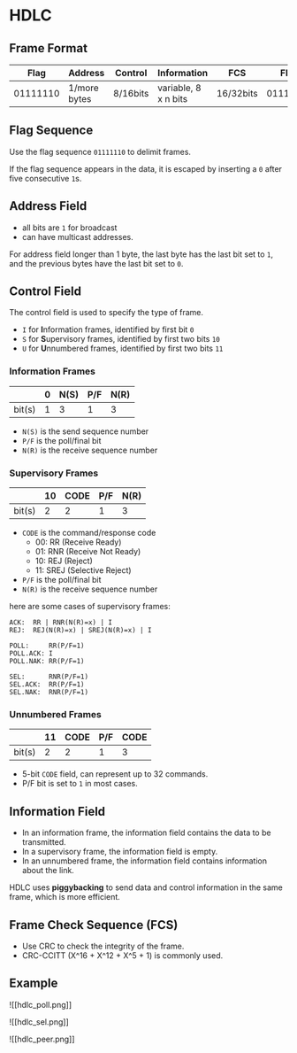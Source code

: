 # HDLC

## Frame Format

| Flag     | Address      | Control  | Information          | FCS       | Flag     |
| -------- | ------------ | -------- | -------------------- | --------- | -------- |
| 01111110 | 1/more bytes | 8/16bits | variable, 8 x n bits | 16/32bits | 01111110 |

## Flag Sequence

Use the flag sequence `01111110` to delimit frames.

If the flag sequence appears in the data, it is escaped by inserting a `0` after five consecutive `1`s.

## Address Field

- all bits are `1` for broadcast
- can have multicast addresses.

For address field longer than 1 byte, the last byte has the last bit set to `1`,
and the previous bytes have the last bit set to `0`.

## Control Field

The control field is used to specify the type of frame.

- `I` for **I**nformation frames, identified by first bit `0`
- `S` for **S**upervisory frames, identified by first two bits `10`
- `U` for **U**nnumbered frames, identified by first two bits `11`

### Information Frames

|        | 0   | N(S) | P/F | N(R) |
| ------ | --- | ---- | --- | ---- |
| bit(s) | 1   | 3    | 1   | 3    |

- `N(S)` is the send sequence number
- `P/F` is the poll/final bit
- `N(R)` is the receive sequence number

### Supervisory Frames

|        | 10  | CODE | P/F | N(R) |
| ------ | --- | ---- | --- | ---- |
| bit(s) | 2   | 2    | 1   | 3    |

- `CODE` is the command/response code
  - 00: RR (Receive Ready)
  - 01: RNR (Receive Not Ready)
  - 10: REJ (Reject)
  - 11: SREJ (Selective Reject)
- `P/F` is the poll/final bit
- `N(R)` is the receive sequence number

here are some cases of supervisory frames:

```
ACK:  RR | RNR(N(R)=x) | I
REJ:  REJ(N(R)=x) | SREJ(N(R)=x) | I

POLL:     RR(P/F=1)
POLL.ACK: I
POLL.NAK: RR(P/F=1)

SEL:      RNR(P/F=1)
SEL.ACK:  RR(P/F=1)
SEL.NAK:  RNR(P/F=1)
```

### Unnumbered Frames

|        | 11  | CODE | P/F | CODE |
| ------ | --- | ---- | --- | ---- |
| bit(s) | 2   | 2    | 1   | 3    |

- 5-bit `CODE` field, can represent up to 32 commands.
- P/F bit is set to `1` in most cases.

## Information Field

- In an information frame, the information field contains the data to be transmitted.
- In a supervisory frame, the information field is empty.
- In an unnumbered frame, the information field contains information about the link.

HDLC uses **piggybacking** to send data and control information in the same frame, which is more efficient.

## Frame Check Sequence (FCS)

- Use CRC to check the integrity of the frame.
- CRC-CCITT (X^16 + X^12 + X^5 + 1) is commonly used.

## Example

![[hdlc_poll.png]]

![[hdlc_sel.png]]

![[hdlc_peer.png]]
